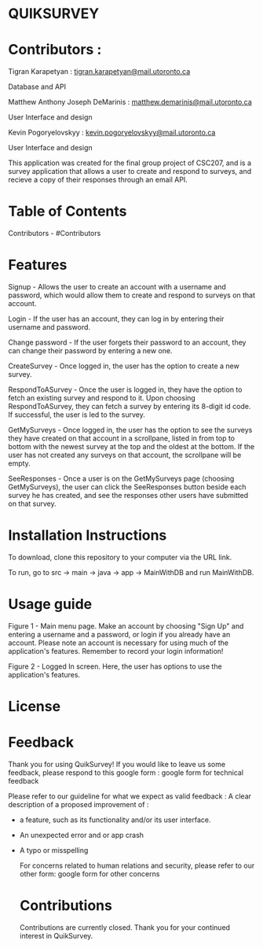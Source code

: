 # QUIKSURVEY

# Contributors :
Tigran Karapetyan : tigran.karapetyan@mail.utoronto.ca

Database and API

Matthew Anthony Joseph DeMarinis : matthew.demarinis@mail.utoronto.ca

User Interface and design 

Kevin Pogoryelovskyy : kevin.pogoryelovskyy@mail.utoronto.ca

User Interface and design

This application was created for the final group project of CSC207, 
and is a survey application that allows a user to create and respond to surveys, and recieve a copy of their responses through an email API.

# Table of Contents 
Contributors - #Contributors 

# Features 
Signup - Allows the user to create an account with a username and password, which would allow them to create and respond to 
surveys on that account. 

Login - If the user has an account, they can log in by entering their username and password. 

Change password - If the user forgets their password to an account, they can change their password by entering a new one. 

CreateSurvey - Once logged in, the user has the option to create a new survey. 

RespondToASurvey - Once the user is logged in, they have the option to fetch an existing survey and respond to it. Upon choosing RespondToASurvey, they can fetch a survey by entering its 8-digit id code. If successful, the user is led to the survey. 

GetMySurveys - Once logged in, the user has the option to see the surveys they have created on that account in a scrollpane, listed in from top to bottom with the newest survey at the top and the oldest at the bottom. If the user has not created any surveys on that account, the scrollpane will be empty. 

SeeResponses - Once a user is on the GetMySurveys page (choosing GetMySurveys), the user can click the SeeResponses button beside each survey he has created, and see the responses other users have submitted on that survey. 

# Installation Instructions 

To download, clone this repository to your computer via the URL link. 

To run, go to src -> main -> java -> app -> MainWithDB and run MainWithDB. 

# Usage guide 
Figure 1 - Main menu page. Make an account by choosing "Sign Up" and entering a username and a password, or login if you already have an account. Please note an account is necessary for using much of the application's features. Remember to record your login information! 

Figure 2 - Logged In screen. Here, the user has options to use the application's features. 

# License 

# Feedback 
Thank you for using QuikSurvey! If you would like to leave us some feedback, please respond to this google form : 
google form for technical feedback

Please refer to our guideline for what we expect as valid feedback : 
A clear description of a proposed improvement of : 
- a feature, such as its functionality and/or its user interface.
- An unexpected error and or app crash
- A typo or misspelling

  For concerns related to human relations and security, please refer to our other form:
  google form for other concerns

  # Contributions
  Contributions are currently closed. Thank you for your continued interest in QuikSurvey.

  

